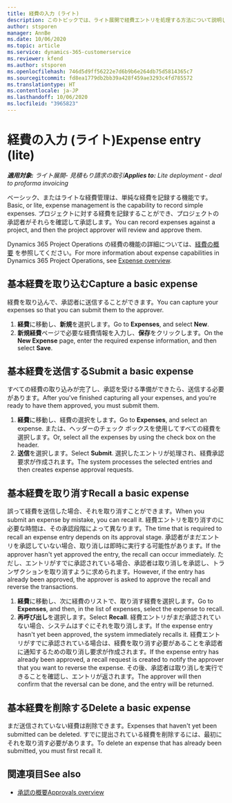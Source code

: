 ```yaml
---
title: 経費の入力 (ライト)
description: このトピックでは、ライト展開で経費エントリを処理する方法について説明します。
author: stsporen
manager: AnnBe
ms.date: 10/06/2020
ms.topic: article
ms.service: dynamics-365-customerservice
ms.reviewer: kfend
ms.author: stsporen
ms.openlocfilehash: 746d5d9ff56222e7d6b9b6e264db75d5814365c7
ms.sourcegitcommit: fd8ea1779db2bb39a428f459ae3293c4fd785572
ms.translationtype: HT
ms.contentlocale: ja-JP
ms.lasthandoff: 10/06/2020
ms.locfileid: "3965823"
---
```

# <a name="expense-entry-lite"></a><span data-ttu-id="fc751-103">経費の入力 (ライト)</span><span class="sxs-lookup"><span data-stu-id="fc751-103">Expense entry (lite)</span></span>

<span data-ttu-id="fc751-104">_**適用対象:** ライト展開- 見積もり請求の取引_</span><span class="sxs-lookup"><span data-stu-id="fc751-104">_**Applies to:** Lite deployment - deal to proforma invoicing_</span></span>

<span data-ttu-id="fc751-105">ベーシック、またはライトな経費管理は、単純な経費を記録する機能です。</span><span class="sxs-lookup"><span data-stu-id="fc751-105">Basic, or lite, expense management is the capability to record simple expenses.</span></span> <span data-ttu-id="fc751-106">プロジェクトに対する経費を記録することができ、プロジェクトの承認者がそれらを確認して承認します。</span><span class="sxs-lookup"><span data-stu-id="fc751-106">You can record expenses against a project, and then the project approver will review and approve them.</span></span>

<span data-ttu-id="fc751-107">Dynamics 365 Project Operations の経費の機能の詳細については、[経費の概要](expense-overview.md) を参照してください。</span><span class="sxs-lookup"><span data-stu-id="fc751-107">For more information about expense capabilities in Dynamics 365 Project Operations, see [Expense overview](expense-overview.md).</span></span>

## <a name="capture-a-basic-expense"></a><span data-ttu-id="fc751-108">基本経費を取り込む</span><span class="sxs-lookup"><span data-stu-id="fc751-108">Capture a basic expense</span></span>

<span data-ttu-id="fc751-109">経費を取り込んで、承認者に送信することができます。</span><span class="sxs-lookup"><span data-stu-id="fc751-109">You can capture your expenses so that you can submit them to the approver.</span></span>

1. <span data-ttu-id="fc751-110">**経費**に移動し、**新規**を選択します。</span><span class="sxs-lookup"><span data-stu-id="fc751-110">Go to **Expenses**, and select **New**.</span></span>
2. <span data-ttu-id="fc751-111">**新規経費**ページで必要な経費情報を入力し、**保存**をクリックします。</span><span class="sxs-lookup"><span data-stu-id="fc751-111">On the **New Expense** page, enter the required expense information, and then select **Save**.</span></span>

## <a name="submit-a-basic-expense"></a><span data-ttu-id="fc751-112">基本経費を送信する</span><span class="sxs-lookup"><span data-stu-id="fc751-112">Submit a basic expense</span></span>

<span data-ttu-id="fc751-113">すべての経費の取り込みが完了し、承認を受ける準備ができたら、送信する必要があります。</span><span class="sxs-lookup"><span data-stu-id="fc751-113">After you've finished capturing all your expenses, and you're ready to have them approved, you must submit them.</span></span>

1. <span data-ttu-id="fc751-114">**経費**に移動し、経費の選択をします。</span><span class="sxs-lookup"><span data-stu-id="fc751-114">Go to **Expenses**, and select an expense.</span></span> <span data-ttu-id="fc751-115">または、ヘッダーのチェック ボックスを使用してすべての経費を選択します。</span><span class="sxs-lookup"><span data-stu-id="fc751-115">Or, select all the expenses by using the check box on the header.</span></span>
2. <span data-ttu-id="fc751-116">**送信**を選択します。</span><span class="sxs-lookup"><span data-stu-id="fc751-116">Select **Submit**.</span></span> <span data-ttu-id="fc751-117">選択したエントリが処理され、経費承認要求が作成されます。</span><span class="sxs-lookup"><span data-stu-id="fc751-117">The system processes the selected entries and then creates expense approval requests.</span></span>

## <a name="recall-a-basic-expense"></a><span data-ttu-id="fc751-118">基本経費を取り消す</span><span class="sxs-lookup"><span data-stu-id="fc751-118">Recall a basic expense</span></span>

<span data-ttu-id="fc751-119">誤って経費を送信した場合、それを取り消すことができます。</span><span class="sxs-lookup"><span data-stu-id="fc751-119">When you submit an expense by mistake, you can recall it.</span></span> <span data-ttu-id="fc751-120">経費エントリを取り消すのに必要な時間は、その承認段階によって異なります。</span><span class="sxs-lookup"><span data-stu-id="fc751-120">The time that is required to recall an expense entry depends on its approval stage.</span></span>  <span data-ttu-id="fc751-121">承認者がまだエントリを承認していない場合、取り消しは即時に実行する可能性があります。</span><span class="sxs-lookup"><span data-stu-id="fc751-121">If the approver hasn't yet approved the entry, the recall can occur immediately.</span></span> <span data-ttu-id="fc751-122">ただし、エントリがすでに承認されている場合、承認者は取り消しを承認し、トランザクションを取り消すように求められます。</span><span class="sxs-lookup"><span data-stu-id="fc751-122">However, if the entry has already been approved, the approver is asked to approve the recall and reverse the transactions.</span></span>

1. <span data-ttu-id="fc751-123">**経費**に移動し、次に経費のリストで、取り消す経費を選択します。</span><span class="sxs-lookup"><span data-stu-id="fc751-123">Go to **Expenses**, and then, in the list of expenses, select the expense to recall.</span></span>
2. <span data-ttu-id="fc751-124">**再呼び出し**を選択します。</span><span class="sxs-lookup"><span data-stu-id="fc751-124">Select **Recall**.</span></span> <span data-ttu-id="fc751-125">経費エントリがまだ承認されていない場合、システムはすぐにそれを取り消します。</span><span class="sxs-lookup"><span data-stu-id="fc751-125">If the expense entry hasn't yet been approved, the system immediately recalls it.</span></span> <span data-ttu-id="fc751-126">経費エントリがすでに承認されている場合は、経費を取り消す必要があることを承認者に通知するための取り消し要求が作成されます。</span><span class="sxs-lookup"><span data-stu-id="fc751-126">If the expense entry has already been approved, a recall request is created to notify the approver that you want to reverse the expense.</span></span> <span data-ttu-id="fc751-127">その後、承認者は取り消しを実行できることを確認し、エントリが返されます。</span><span class="sxs-lookup"><span data-stu-id="fc751-127">The approver will then confirm that the reversal can be done, and the entry will be returned.</span></span>

## <a name="delete-a-basic-expense"></a><span data-ttu-id="fc751-128">基本経費を削除する</span><span class="sxs-lookup"><span data-stu-id="fc751-128">Delete a basic expense</span></span>

<span data-ttu-id="fc751-129">まだ送信されていない経費は削除できます。</span><span class="sxs-lookup"><span data-stu-id="fc751-129">Expenses that haven't yet been submitted can be deleted.</span></span> <span data-ttu-id="fc751-130">すでに提出されている経費を削除するには、最初にそれを取り消す必要があります。</span><span class="sxs-lookup"><span data-stu-id="fc751-130">To delete an expense that has already been submitted, you must first recall it.</span></span>

## <a name="see-also"></a><span data-ttu-id="fc751-131">関連項目</span><span class="sxs-lookup"><span data-stu-id="fc751-131">See also</span></span>

- [<span data-ttu-id="fc751-132">承認の概要</span><span class="sxs-lookup"><span data-stu-id="fc751-132">Approvals overview</span></span>](../approvals/approvals-overview.md)
